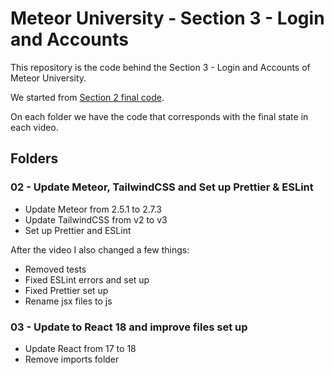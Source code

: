 # Meteor University - Section 3 - Login and Accounts

This repository is the code behind the Section 3 - Login and Accounts of Meteor University.

We started from [Section 2 final code](https://github.com/dyarleniber/collections-and-schemas-in-meteor/tree/main/10-collection-hooks-with-collection-hooks-package/meteor-wallet).

On each folder we have the code that corresponds with the final state in each video.

## Folders

### 02 - Update Meteor, TailwindCSS and Set up Prettier & ESLint

- Update Meteor from 2.5.1 to 2.7.3
- Update TailwindCSS from v2 to v3
- Set up Prettier and ESLint

After the video I also changed a few things:

- Removed tests
- Fixed ESLint errors and set up
- Fixed Prettier set up
- Rename jsx files to js

### 03 - Update to React 18 and improve files set up

- Update React from 17 to 18
- Remove imports folder
